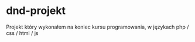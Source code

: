 # <h1>dnd-projekt</h1>
Projekt który wykonałem na koniec kursu programowania, w językach php / css / html / js
